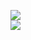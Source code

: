 [![](https://img.shields.io/badge/Made%20With-Github%20Spray-lightgrey.svg?style=for-the-badge&logo=github)](https://github.com/Annihil/github-spray#13229)  
[![](https://i.imgur.com/2DrTn0Z.gif)](https://github.com/Annihil/github-spray)